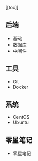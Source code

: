 [[toc]]

<!-- ## 基础

- 计算机网络
- 操作系统
- 数据结构与算法

## 前端

- 基础
- 框架 -->

## 后端

- 基础
- 数据库
- 中间件

## 工具

- Git
- Docker

## 系统

- CentOS
- Ubuntu

## 零星笔记

- 零星笔记
